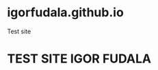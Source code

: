 # igorfudala.github.io
<html>
  <head>
   Test site
  </head>
 <body>
   <h1> TEST SITE IGOR FUDALA </h1>
 </body>
</html>
